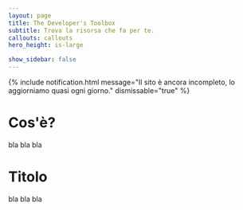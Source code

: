 ```yaml
---
layout: page
title: The Developer's Toolbox
subtitle: Trova la risorsa che fa per te.
callouts: callouts
hero_height: is-large

show_sidebar: false
---
```


{% include notification.html message="Il sito è ancora incompleto, lo aggiorniamo quasi ogni giorno." dismissable="true" %}

# Cos'è?
bla bla bla

# Titolo
bla bla bla
